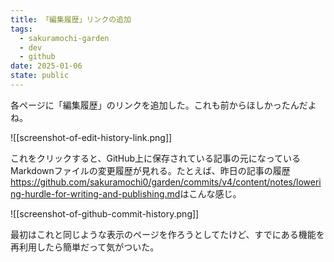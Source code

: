 ```yaml
---
title: 「編集履歴」リンクの追加
tags:
  - sakuramochi-garden
  - dev
  - github
date: 2025-01-06
state: public
---
```

各ページに「編集履歴」のリンクを追加した。これも前からほしかったんだよね。

![[screenshot-of-edit-history-link.png]]

これをクリックすると、GitHub上に保存されている記事の元になっているMarkdownファイルの変更履歴が見れる。たとえば、昨日の記事の履歴<https://github.com/sakuramochi0/garden/commits/v4/content/notes/lowering-hurdle-for-writing-and-publishing.md>はこんな感じ。

![[screenshot-of-github-commit-history.png]]

最初はこれと同じような表示のページを作ろうとしてたけど、すでにある機能を再利用したら簡単だって気がついた。
